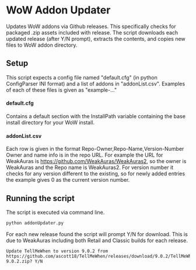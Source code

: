 # WoW Addon Updater

Updates WoW addons via Github releases.  This specifically checks for packaged .zip assets included with release.  The script downloads each updated release (after Y/N prompt), extracts the contents, and copies new files to WoW addon directory.

## Setup

This script expects a config file named "default.cfg" (in python ConfigParser INI format) and a list of addons in "addonList.csv". Examples of each of these files is given as "example-..."

#### default.cfg

Contains a default section with the InstallPath variable containing the base install directory for your WoW install.

#### addonList.csv

Each row is given in the format Repo-Owner,Repo-Name,Version-Number  
Owner and name info is in the repo URL. For example the URL for WeakAuras is https://github.com/WeakAuras/WeakAuras2, so the owner is WeakAuras and the Repo name is WeakAuras2.  For version number it checks for any version different to the existing, so for newly added entries the example gives 0 as the current version number.

## Running the script

The script is executed via command line.  
```bash
python addonUpdater.py
```
For each new release found the script will prompt Y/N for download.  This is due to WeakAuras including both Retail and Classic builds for each release.  
```
Update TellMeWhen to version 9.0.2 from https://github.com/ascott18/TellMeWhen/releases/download/9.0.2/TellMeWhen-9.0.2.zip? Y/N
```